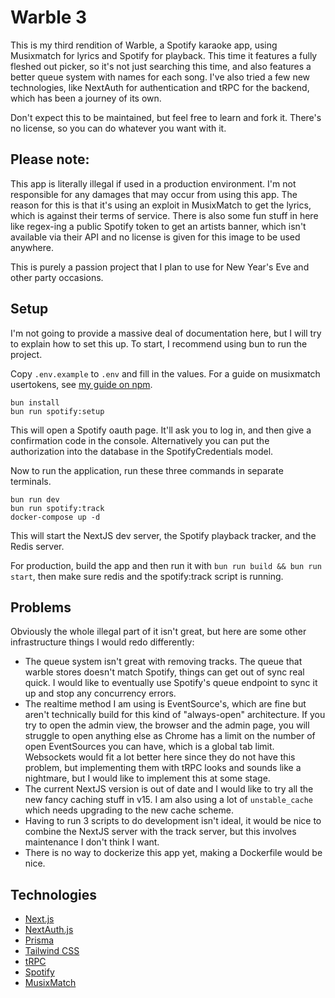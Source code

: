 # Warble 3

This is my third rendition of Warble, a Spotify karaoke app, using Musixmatch for lyrics and Spotify for playback. This time it features a fully fleshed out picker, so it's not just searching this time, and also features a better queue system with names for each song. I've also tried a few new technologies, like NextAuth for authentication and tRPC for the backend, which has been a journey of its own.

Don't expect this to be maintained, but feel free to learn and fork it. There's no license, so you can do whatever you want with it.

## Please note:

This app is literally illegal if used in a production environment. I'm not responsible for any damages that may occur from using this app. The reason
for this is that it's using an exploit in MusixMatch to get the lyrics, which is against their terms of service. There is also some fun stuff in here like
regex-ing a public Spotify token to get an artists banner, which isn't available via their API and no license is given for this image to be used anywhere.

This is purely a passion project that I plan to use for New Year's Eve and other party occasions.

## Setup

I'm not going to provide a massive deal of documentation here, but I will try to explain how to set this up.
To start, I recommend using bun to run the project.

Copy `.env.example` to `.env` and fill in the values.
For a guide on musixmatch usertokens, see [my guide on npm](https://www.npmjs.com/package/musixmatch-richsync).

```
bun install
bun run spotify:setup
```

This will open a Spotify oauth page. It'll ask you to log in, and then give a confirmation code in the console.
Alternatively you can put the authorization into the database in the SpotifyCredentials model.

Now to run the application, run these three commands in separate terminals.

```
bun run dev
bun run spotify:track
docker-compose up -d
```

This will start the NextJS dev server, the Spotify playback tracker, and the Redis server.

For production, build the app and then run it with `bun run build && bun run start`, then make sure redis and the spotify:track script is running.

## Problems

Obviously the whole illegal part of it isn't great, but here are some other infrastructure things I would redo differently:

- The queue system isn't great with removing tracks. The queue that warble stores doesn't match Spotify, things can get out of sync real quick. I would like to eventually use Spotify's queue endpoint to sync it up and stop any concurrency errors.
- The realtime method I am using is EventSource's, which are fine but aren't technically build for this kind of "always-open" architecture. If you try to open the admin view, the browser and the admin page, you will struggle to open anything else as Chrome has a limit on the number of open EventSources you can have, which is a global tab limit. Websockets would fit a lot better here since they do not have this problem, but implementing them with tRPC looks and sounds like a nightmare, but I would like to implement this at some stage.
- The current NextJS version is out of date and I would like to try all the new fancy caching stuff in v15. I am also using a lot of `unstable_cache` which needs upgrading to the new cache scheme.
- Having to run 3 scripts to do development isn't ideal, it would be nice to combine the NextJS server with the track server, but this involves maintenance I don't think I want.
- There is no way to dockerize this app yet, making a Dockerfile would be nice.

## Technologies

-   [Next.js](https://nextjs.org)
-   [NextAuth.js](https://next-auth.js.org)
-   [Prisma](https://prisma.io)
-   [Tailwind CSS](https://tailwindcss.com)
-   [tRPC](https://trpc.io)
-   [Spotify](https://developer.spotify.com/)
-   [MusixMatch](https://musixmatch.com/)
